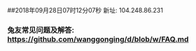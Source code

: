 ##2018年09月28日07时12分07秒 新址: 104.248.86.231
### 兔友常见问题及解答: https://github.com/wanggonging/d/blob/w/FAQ.md
